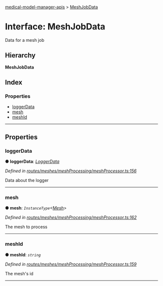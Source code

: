 [medical-model-manager-apis](../README.md) > [MeshJobData](../interfaces/meshjobdata.md)

# Interface: MeshJobData

Data for a mesh job

## Hierarchy

**MeshJobData**

## Index

### Properties

* [loggerData](meshjobdata.md#loggerdata)
* [mesh](meshjobdata.md#mesh)
* [meshId](meshjobdata.md#meshid)

---

## Properties

<a id="loggerdata"></a>

###  loggerData

**● loggerData**: *[LoggerData](loggerdata.md)*

*Defined in [routes/meshes/meshProcessing/meshProcessor.ts:156](https://github.com/drryanjames/medical-model-management-apis/blob/8ee5c63/src/routes/meshes/meshProcessing/meshProcessor.ts#L156)*

Data about the logger

___
<a id="mesh"></a>

###  mesh

**● mesh**: *`InstanceType`<[Mesh](../classes/mesh.md)>*

*Defined in [routes/meshes/meshProcessing/meshProcessor.ts:162](https://github.com/drryanjames/medical-model-management-apis/blob/8ee5c63/src/routes/meshes/meshProcessing/meshProcessor.ts#L162)*

The mesh to process

___
<a id="meshid"></a>

###  meshId

**● meshId**: *`string`*

*Defined in [routes/meshes/meshProcessing/meshProcessor.ts:159](https://github.com/drryanjames/medical-model-management-apis/blob/8ee5c63/src/routes/meshes/meshProcessing/meshProcessor.ts#L159)*

The mesh's id

___

